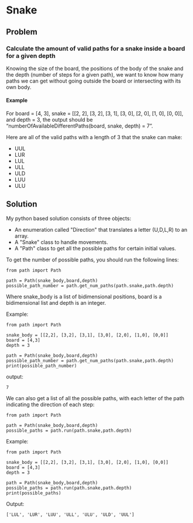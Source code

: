 # Snake
## Problem

### Calculate the amount of valid paths for a snake inside a board for a given depth

Knowing the size of the board, the positions of the body of the snake and the depth (number of steps for a given path), we want to know how many paths we can get without going outside the board or intersecting with its own body.

#### Example

For board = [4, 3], snake = [[2, 2], [3, 2], [3, 1], [3, 0], [2, 0], [1, 0], [0, 0]], and depth = 3, the output
should be “numberOfAvailableDifferentPaths(board, snake, depth) = 7”.

Here are all of the valid paths with a length of 3 that the snake can make:
* UUL
* LUR
* LUL
* ULL
* ULD
* LUU
* ULU

## Solution

My python based solution consists of three objects:
* An enumeration called "Direction" that translates a letter (U,D,L,R) to an array.
* A "Snake" class to handle movements.
* A "Path" class to get all the possible paths for certain initial values.

To get the number of possible paths, you should run the following lines:

```
from path import Path

path = Path(snake_body,board,depth)
possible_path_number = path.get_num_paths(path.snake,path.depth)

```
Where snake_body is a list of bidimensional positions, board is a bidimensional list and depth is an integer.

Example:

```
from path import Path

snake_body = [[2,2], [3,2], [3,1], [3,0], [2,0], [1,0], [0,0]]
board = [4,3]
depth = 3

path = Path(snake_body,board,depth)
possible_path_number = path.get_num_paths(path.snake,path.depth)
print(possible_path_number)

```
output:

```
7
```



We can also get a list of all the possible paths, with each letter of the path indicating the direction of each step:

```
from path import Path

path = Path(snake_body,board,depth)
possible_paths = path.run(path.snake,path.depth)

```

Example:

```
from path import Path

snake_body = [[2,2], [3,2], [3,1], [3,0], [2,0], [1,0], [0,0]]
board = [4,3]
depth = 3

path = Path(snake_body,board,depth)
possible_paths = path.run(path.snake,path.depth)
print(possible_paths)

```
Output:
```
['LUL', 'LUR', 'LUU', 'ULL', 'ULU', 'ULD', 'UUL']
```
